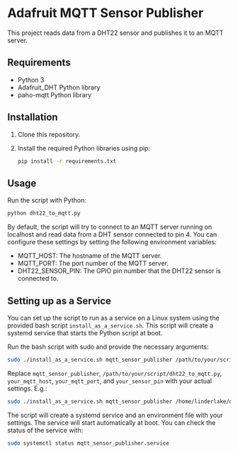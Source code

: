 # Adafruit MQTT Sensor Publisher

This project reads data from a DHT22 sensor and publishes it to an MQTT server.

## Requirements

- Python 3
- Adafruit_DHT Python library
- paho-mqtt Python library

## Installation

1. Clone this repository.
2. Install the required Python libraries using pip:

    ```bash
    pip install -r requirements.txt
    ```

## Usage

Run the script with Python:

```bash
python dht22_to_mqtt.py
```

By default, the script will try to connect to an MQTT server running on localhost and read data from a DHT sensor connected to pin 4. You can configure these settings by setting the following environment variables:

- MQTT_HOST: The hostname of the MQTT server.
- MQTT_PORT: The port number of the MQTT server.
- DHT22_SENSOR_PIN: The GPIO pin number that the DHT22 sensor is connected to.

## Setting up as a Service

You can set up the script to run as a service on a Linux system using the provided bash script `install_as_a_service.sh`. This script will create a systemd service that starts the Python script at boot.

Run the bash script with sudo and provide the necessary arguments:

```bash
sudo ./install_as_a_service.sh mqtt_sensor_publisher /path/to/your/script/dht22_to_mqtt.py your_mqtt_host your_mqtt_port your_sensor_pin
```

Replace `mqtt_sensor_publisher`, `/path/to/your/script/dht22_to_mqtt.py`, `your_mqtt_host`, `your_mqtt_port`, and `your_sensor_pin` with your actual settings. E.g.:
```bash
sudo ./install_as_a_service.sh mqtt_sensor_publisher /home/linderlake/dht22_to_mqtt.py 192.168.1.10 1883 4
```

The script will create a systemd service and an environment file with your settings. The service will start automatically at boot. You can check the status of the service with:

```bash
sudo systemctl status mqtt_sensor_publisher.service
```